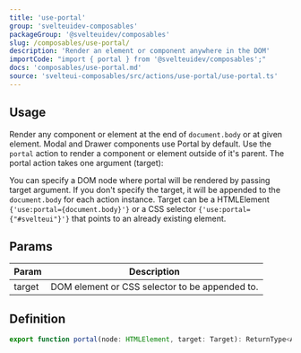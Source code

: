 ```yaml
---
title: 'use-portal'
group: 'svelteuidev-composables'
packageGroup: '@svelteuidev/composables'
slug: /composables/use-portal/
description: 'Render an element or component anywhere in the DOM'
importCode: "import { portal } from '@svelteuidev/composables';"
docs: 'composables/use-portal.md'
source: 'svelteui-composables/src/actions/use-portal/use-portal.ts'
---
```


<script>
    import { Demo, ComposableDemos } from '@svelteuidev/demos';
</script>

## Usage

Render any component or element at the end of `document.body` or at given element. Modal and Drawer components use Portal by default. Use the `portal` action to render a component or element outside of it's parent. The portal action takes one argument (target):

<Demo demo={ComposableDemos.usePortalDemo.usage} />

You can specify a DOM node where portal will be rendered by passing target argument. If you don't specify the target, it will be appended to the `document.body` for each action instance. Target can be a HTMLElement `{'use:portal={document.body}'}` or a CSS selector `{'use:portal={"#svelteui"}'}` that points to an already existing element.

## Params

| Param  | Description                                    |
| ------ | ---------------------------------------------- |
| target | DOM element or CSS selector to be appended to. |

## Definition

```js
export function portal(node: HTMLElement, target: Target): ReturnType<Action>;
```
